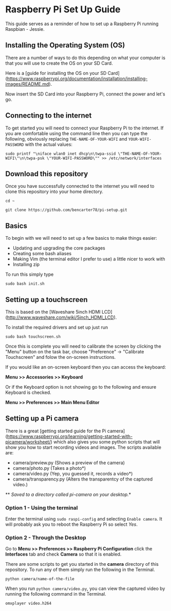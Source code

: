 # Raspberry Pi Set Up Guide

This guide serves as a reminder of how to set up a Raspberry Pi running Raspbian - Jessie.


## Installing the Operating System (OS)

There are a number of ways to do this depending on what your computer is that you will use to create the OS on your SD Card.

Here is a [guide for installing the OS on your SD Card] (https://www.raspberrypi.org/documentation/installation/installing-images/README.md).

Now insert the SD Card into your Raspberry Pi, connect the power and let's go.


## Connecting to the internet

To get started you will need to connect your Raspberry Pi to the internet. If you are comfortable using the command line then you can type the following, obviously replacing `THE-NAME-OF-YOUR-WIFI` and `YOUR-WIFI-PASSWORD` with the actual values:

`sudo printf "\niface wlan0 inet dhcp\n\twpa-ssid \"THE-NAME-OF-YOUR-WIFI\"\n\twpa-psk \"YOUR-WIFI-PASSWORD\"" >> /etc/network/interfaces`


## Download this repository

Once you have successfully connected to the internet you will need to clone this repository into your home directory.

`cd ~`

`git clone https://github.com/bencarter78/pi-setup.git`


## Basics

To begin with we will need to set up a few basics to make things easier:

- Updating and upgrading the core packages
- Creating some bash aliases
- Making Vim (the terminal editor I prefer to use) a little nicer to work with
- Installing zip

To run this simply type 

`sudo bash init.sh`


## Setting up a touchscreen

This is based on the [Waveshare 5inch HDMI LCD] (http://www.waveshare.com/wiki/5inch_HDMI_LCD).

To install the required drivers and set up just run 

`sudo bash touchscreen.sh`

Once this is complete you will need to calibrate the screen by clicking the "Menu" button on the task bar, choose "Preference" -> "Calibrate Touchscreen" and folow the on-screen instructions.

If you would like an on-screen keyboard then you can access the keyboard: 

**Menu >> Accessories >> Keyboard**

Or if the Keyboard option is not showing go to the following and ensure Keyboard is checked.

**Menu >> Preferences >> Main Menu Editor**


## Setting up a Pi camera

There is a great [getting started guide for the Pi camera] (https://www.raspberrypi.org/learning/getting-started-with-picamera/worksheet/) which also gives you some python scripts that will show you how to start recording videos and images. The scripts available are:

- camera/preview.py (Shows a preview of the camera)
- camera/photo.py (Takes a photo*)
- camera/video.py (Yep, you guessed it, records a video*)
- camera/transparency.py (Alters the transparentcy of the captured video.)

** *Saved to a directory called pi-camera on your desktop.**

### Option 1 - Using the terminal

Enter the terminal using `sudo raspi-config` and selecting `Enable camera`. It will probably ask you to reboot the Raspberry Pi so select *Yes*.

### Option 2 - Through the Desktop

Go to **Menu >> Preferences >> Raspberry Pi Configuration** click the **Interfaces** tab and check **Camera** so that it is enabled.

There are some scripts to get you started in the **camera** directory of this repository. To run any of them simply run the following in the Terminal.

`python camera/name-of-the-file`

When you run `python camera/video.py`, you can view the captured video by running the following command in the Terminal.

`omxplayer video.h264`



